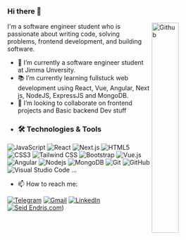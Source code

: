 ### Hi there 👋

<img width="35%" align="right" alt="Github" src="https://user-images.githubusercontent.com/48678280/88862734-4903af80-d201-11ea-968b-9c939d88a37c.gif" />

I'm a software engineer student who is passionate about writing code, solving problems, frontend development, and building software.

- 🔭 I’m currently a software engineer student at Jimma Unversity.
- 📚 I’m currently learning  fullstuck web development using React, Vue, Angular, Next js, NodeJS, ExpressJS and MongoDB.
- 👯 I’m looking to collaborate on frontend projects and Basic backend Dev stuff
- ### 🛠 Technologies & Tools

![JavaScript](https://img.shields.io/badge/-JavaScript-black?style=flat-square&logo=javascript)
![React](https://img.shields.io/badge/-React-61DAFB?style=flat-square&logo=react&logoColor=white)
![Next.js](https://img.shields.io/badge/-Next.js-000000?style=flat-square&logo=next.js&logoColor=white)
![HTML5](https://img.shields.io/badge/-HTML5-E34F26?style=flat-square&logo=html5&logoColor=white)
![CSS3](https://img.shields.io/badge/-CSS3-1572B6?style=flat-square&logo=css3)
![Tailwind CSS](https://img.shields.io/badge/-Tailwind%20CSS-38B2AC?style=flat-square&logo=tailwind-css&logoColor=white)
![Bootstrap](https://img.shields.io/badge/-Bootstrap-563D7C?style=flat-square&logo=bootstrap)
![Vue.js](https://img.shields.io/badge/-Vuejs-4FC08D?style=flat-square&logo=vue.js&logoColor=white)
![Angular](https://img.shields.io/badge/-Angular-DD0031?style=flat-square&logo=angular)
![Nodejs](https://img.shields.io/badge/-Nodejs-339933?style=flat-square&logo=Node.js&logoColor=white)
![MongoDB](https://img.shields.io/badge/-MongoDB-47A248?style=flat-square&logo=mongodb&logoColor=white)
![Git](https://img.shields.io/badge/-Git-F05032?style=flat-square&logo=git&logoColor=white)
![GitHub](https://img.shields.io/badge/-GitHub-181717?style=flat-square&logo=github)
![Visual Studio Code](https://img.shields.io/badge/-VSCode-007ACC?style=flat-square&logo=visual-studio-code&logoColor=white)
...
- 📫 How to reach me: 

[![Telegram](https://img.shields.io/badge/-TELEGRAM-2CA5E0?style=for-the-badge&logo=telegram&logoColor=white)](https://t.me/@seya_oza)
[![Gmail](https://img.shields.io/badge/-GMAIL-D14836?style=for-the-badge&logo=gmail&logoColor=white)](mailto:seide9894@gmail.com)
[![LinkedIn](https://img.shields.io/badge/-LinkedIn-0077B5?style=for-the-badge&logo=linkedin&logoColor=white)](https://www.linkedin.com/in/seid-endris-100268244)
[![Seid Endris.com](https://img.shields.io/badge/-ADAMALSTON.COM-000000?style=for-the-badge&logo=react&logoColor=white)](https://seya-portifolio.netlify.app/))


